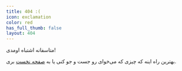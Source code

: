 ```yaml
---
title: 404 :(
icon: exclamation
color: red
has_full_thumb: false
layout: 404
---
```


متاسفانه اشتباه اومدی!

بهترین راه اینه که چیزی که می‌خوای رو جست و جو کنی یا به [صفحه نخست](/) بری.